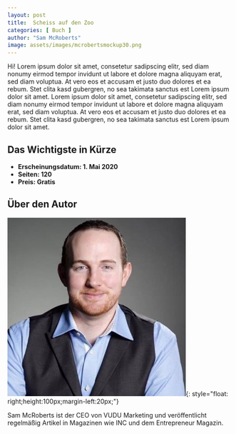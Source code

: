 ```yaml
---
layout: post
title:  Scheiss auf den Zoo
categories: [ Buch ]
author: "Sam McRoberts"
image: assets/images/mcrobertsmockup30.png
---
```





Hi! Lorem ipsum dolor sit amet, consetetur sadipscing elitr, sed diam nonumy eirmod tempor invidunt ut labore et dolore magna aliquyam erat, sed diam voluptua. At vero eos et accusam et justo duo dolores et ea rebum. Stet clita kasd gubergren, no sea takimata sanctus est Lorem ipsum dolor sit amet. Lorem ipsum dolor sit amet, consetetur sadipscing elitr, sed diam nonumy eirmod tempor invidunt ut labore et dolore magna aliquyam erat, sed diam voluptua. At vero eos et accusam et justo duo dolores et ea rebum. Stet clita kasd gubergren, no sea takimata sanctus est Lorem ipsum dolor sit amet.

## Das Wichtigste in Kürze

- **Erscheinungsdatum: 1. Mai 2020**
- **Seiten: 120**
- **Preis: Gratis**

## Über den Autor

![Göran Backlund](/assets/images/mcroberts.jpg){: style="float: right;height:100px;margin-left:20px;"}


Sam McRoberts ist der CEO von VUDU Marketing und veröffentlicht regelmäßig Artikel in Magazinen wie INC und dem Entrepreneur Magazin.
